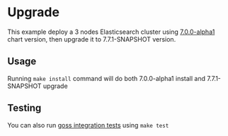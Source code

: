 # Upgrade

This example deploy a 3 nodes Elasticsearch cluster using [7.0.0-alpha1][] chart
version, then upgrade it to 7.7.1-SNAPSHOT version.


## Usage

Running `make install` command will do both 7.0.0-alpha1 install and 7.7.1-SNAPSHOT
upgrade


## Testing

You can also run [goss integration tests][] using `make test`


[7.0.0-alpha1]: https://github.com/elastic/helm-charts/releases/tag/7.0.0-alpha1
[goss integration tests]: https://github.com/elastic/helm-charts/tree/7.7/elasticsearch/examples/upgrade/test/goss.yaml
